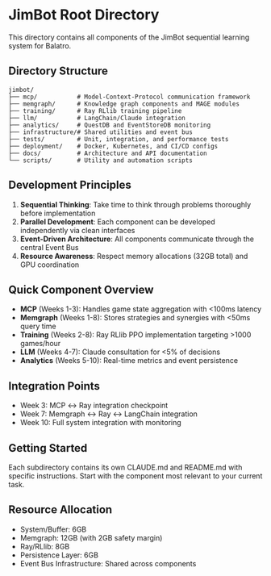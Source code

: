 # JimBot Root Directory

This directory contains all components of the JimBot sequential learning system
for Balatro.

## Directory Structure

```
jimbot/
├── mcp/           # Model-Context-Protocol communication framework
├── memgraph/      # Knowledge graph components and MAGE modules
├── training/      # Ray RLlib training pipeline
├── llm/           # LangChain/Claude integration
├── analytics/     # QuestDB and EventStoreDB monitoring
├── infrastructure/# Shared utilities and event bus
├── tests/         # Unit, integration, and performance tests
├── deployment/    # Docker, Kubernetes, and CI/CD configs
├── docs/          # Architecture and API documentation
└── scripts/       # Utility and automation scripts
```

## Development Principles

1. **Sequential Thinking**: Take time to think through problems thoroughly
   before implementation
2. **Parallel Development**: Each component can be developed independently via
   clean interfaces
3. **Event-Driven Architecture**: All components communicate through the central
   Event Bus
4. **Resource Awareness**: Respect memory allocations (32GB total) and GPU
   coordination

## Quick Component Overview

- **MCP** (Weeks 1-3): Handles game state aggregation with <100ms latency
- **Memgraph** (Weeks 1-8): Stores strategies and synergies with <50ms query
  time
- **Training** (Weeks 2-8): Ray RLlib PPO implementation targeting >1000
  games/hour
- **LLM** (Weeks 4-7): Claude consultation for <5% of decisions
- **Analytics** (Weeks 5-10): Real-time metrics and event persistence

## Integration Points

- Week 3: MCP ↔ Ray integration checkpoint
- Week 7: Memgraph ↔ Ray ↔ LangChain integration
- Week 10: Full system integration with monitoring

## Getting Started

Each subdirectory contains its own CLAUDE.md and README.md with specific
instructions. Start with the component most relevant to your current task.

## Resource Allocation

- System/Buffer: 6GB
- Memgraph: 12GB (with 2GB safety margin)
- Ray/RLlib: 8GB
- Persistence Layer: 6GB
- Event Bus Infrastructure: Shared across components
